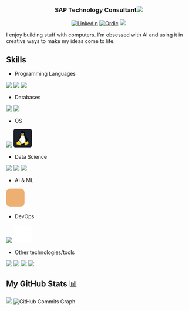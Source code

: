 <div align="center">
   <h3 align="center">SAP Technology Consultant<img src="https://user-images.githubusercontent.com/18350557/176309783-0785949b-9127-417c-8b55-ab5a4333674e.gif">
</div>

<div align="center">
  
  [![LinkedIn](https://img.shields.io/badge/-LinkedIn-blue?style=flat-square&logo=Linkedin&logoColor=white)](https://www.linkedin.com/in/tiagofmadeira/)
  [![Ordic](https://img.shields.io/badge/-Orcid-green?style=flat-square&logo=Orcid&logoColor=white)](https://orcid.org/0009-0008-3194-3251)
  ![](https://komarev.com/ghpvc/?username=iamtiagomadeira&color=blueviolet)
  
</div>

I enjoy building stuff with computers. I'm obsessed with AI and using it in creative ways to make my ideas come to life.

## Skills

- Programming Languages
<p>
   <img src="https://github.com/onemarc/tech-icons/blob/main/icons/python-dark.svg" width="50">
   <img src="https://github.com/onemarc/tech-icons/blob/main/icons/javascript.svg" width="50">
   <a href="#"><img src="https://github.com/onemarc/tech-icons/blob/main/icons/powershell-dark.svg" width="50"></a>
</p>

- Databases
<p>
   <a href="#"><img src="https://github.com/onemarc/tech-icons/blob/main/icons/mysql.svg" width="50"></a>
   <a href="#"><img src="https://github.com/onemarc/tech-icons/blob/main/icons/postgressql-dark.svg" width="50"></a>
</p>

- OS
<p>
   <a href="#"><img src="https://github.com/onemarc/tech-icons/blob/main/icons/macos-dark.svg" width="50"></a>
   <img alt="Linux" width="50" src="https://github.com/gui-bus/TechIcons/blob/main/Dark/Linux.svg">
</p>

- Data Science
<p>
   <img src="https://github.com/onemarc/tech-icons/blob/main/icons/pandas-light.svg" width="50">
   <img src="https://github.com/onemarc/tech-icons/blob/main/icons/numpy.svg" width="50">
   <img src="https://github.com/onemarc/tech-icons/blob/main/icons/matplotlib-light.svg" width="50">
</p>

- AI & ML
<p>
   <a href="#"><img src="https://github.com/onemarc/tech-icons/blob/292cfceecce6a863e9a10216c1c730d3a1a02ff5/icons%232/scikitlearn.svg" width="50"></a>
</p>

- DevOps
<p>
   <img src="https://user-images.githubusercontent.com/25181517/192158606-7c2ef6bd-6e04-47cf-b5bc-da2797cb5bda.png" width="50">
   <a href="#"><img src="https://github.com/onemarc/tech-icons/blob/292cfceecce6a863e9a10216c1c730d3a1a02ff5/icons%232/cicd-light.svg" width="50"></a>
</p>

- Other technologies/tools
<p>
   <a href="#"><img src="https://github.com/onemarc/tech-icons/blob/main/icons/azure-dark.svg" width="50"></a>
   <a href="#"><img src="https://github.com/onemarc/tech-icons/blob/main/icons/postman.svg" width="50"></a>
   <a href="#"><img src="https://github.com/onemarc/tech-icons/blob/main/icons/git.svg" width="50"></a>
   <a href="#"><img src="https://github.com/onemarc/tech-icons/blob/main/icons/powerbi-dark.svg" width="50"></a>
</p>

## My GitHub Stats 📊

<img src="https://github-readme-streak-stats.herokuapp.com/?user=iamtiagomadeira&stroke=ffffff&background=1c1917&ring=0891b2&fire=0891b2&currStreakNum=ffffff&currStreakLabel=0891b2&sideNums=ffffff&sideLabels=ffffff&dates=ffffff&hide_border=true" />
<img src="https://github-readme-activity-graph.vercel.app/graph?username=iamtiagomadeira&bg_color=1c1917&color=ffffff&line=0891b2&point=ffffff&area_color=1c1917&area=true&hide_border=true&custom_title=GitHub%20Commits%20Graph" alt="GitHub Commits Graph" />
